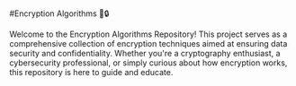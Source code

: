 #Encryption Algorithms 📜🔒

Welcome to the Encryption Algorithms Repository! This project serves as a comprehensive collection of encryption techniques aimed at ensuring data security and confidentiality. Whether you're a cryptography enthusiast, a cybersecurity professional, or simply curious about how encryption works, this repository is here to guide and educate.
